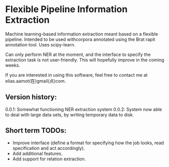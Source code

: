 # Flexible Pipeline Information Extraction

Machine learning-based information extraction meant based on a flexible pipeline. Intended to be used withcorpora annotated using the Brat rapit annotation tool. Uses scipy-learn.

Can only perform NER at the moment, and the interface to specify the extraction task is not user-friendly. This will hopefully improve in the coming weeks.  

If you are interested in using this software, feel free to contact me at elias.aamot(在)gmail(点)com.

## Version history:

0.0.1: Somewhat functioning NER extraction system
0.0.2: System now able to deal with large data sets, by writing temporary data to disk.

## Short term TODOs:

* Improve interface (define a format for specifying how the job looks, read specification and act accordingly).
* Add additional features.
* Add support for relation extraction.
